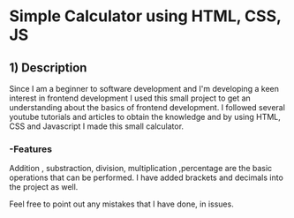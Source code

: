# Simple Calculator using HTML, CSS, JS  
## 1) Description
Since I am a beginner to software development and I'm developing a keen interest in frontend development I used this small project to get an understanding about the basics of frontend development.
I followed several youtube tutorials and articles to obtain the knowledge and by using HTML, CSS and Javascript I made this small calculator.

### -Features
Addition , substraction, division, multiplication ,percentage are the basic operations that can be performed.
I have added brackets and decimals into the project as well.

Feel free to point out any mistakes that I have done, in issues.
